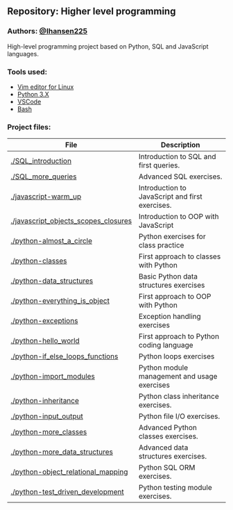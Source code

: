 ## Repository: Higher level programming
### Authors: [@Ihansen225](https://www.github.com/Ihansen225)
High-level programming project based on Python, SQL and JavaScript languages.

### Tools used:
- [Vim editor for Linux](https://www.vim.org/)
- [Python 3.X](https://www.python.org/)
- [VSCode](https://code.visualstudio.com/)
- [Bash](https://www.gnu.org/software/bash/)

### Project files:
| File                                                                                                                                                         | Description                                     |
| ------------------------------------------------------------------------------------------------------------------------------------------------------------ | ----------------------------------------------- |
| [./SQL\_introduction](https://github.com/IHansen225/holbertonschool-higher_level_programming/tree/main/SQL_introduction)                                       | Introduction to SQL and first queries.          |
| [./SQL\_more\_queries](https://github.com/IHansen225/holbertonschool-higher_level_programming/tree/main/SQL_more_queries)                                      | Advanced SQL exercises.                         |
| [./javascript-warm\_up](https://github.com/IHansen225/holbertonschool-higher_level_programming/tree/main/javascript-warm_up)                                   | Introduction to JavaScript and first exercises. |
| [./javascript\_objects\_scopes\_closures](https://github.com/IHansen225/holbertonschool-higher_level_programming/tree/main/javascript_objects_scopes_closures) | Introduction to OOP with JavaScript             |
| [./python-almost\_a\_circle](https://github.com/IHansen225/holbertonschool-higher_level_programming/tree/main/python-almost_a_circle)                          | Python exercises for class practice             |
| [./python-classes](https://github.com/IHansen225/holbertonschool-higher_level_programming/tree/main/python-classes)                                            | First approach to classes with Python           |
| [./python-data\_structures](https://github.com/IHansen225/holbertonschool-higher_level_programming/tree/main/python-data_structures)                           | Basic Python data structures exercises          |
| [./python-everything\_is\_object](https://github.com/IHansen225/holbertonschool-higher_level_programming/tree/main/python-everything_is_object)                | First approach to OOP with Python               |
| [./python-exceptions](https://github.com/IHansen225/holbertonschool-higher_level_programming/tree/main/python-exceptions)                                      | Exception handling exercises                    |
| [./python-hello\_world](https://github.com/IHansen225/holbertonschool-higher_level_programming/tree/main/python-hello_world)                                   | First approach to Python coding language        |
| [./python-if\_else\_loops\_functions](https://github.com/IHansen225/holbertonschool-higher_level_programming/tree/main/python-if_else_loops_functions)         | Python loops exercises                          |
| [./python-import\_modules](https://github.com/IHansen225/holbertonschool-higher_level_programming/tree/main/python-import_modules)                             | Python module management and usage exercises    |
| [./python-inheritance](https://github.com/IHansen225/holbertonschool-higher_level_programming/tree/main/python-inheritance)                                    | Python class inheritance exercises.             |
| [./python-input\_output](https://github.com/IHansen225/holbertonschool-higher_level_programming/tree/main/python-input_output)                                 | Python file I/O exercises.                      |
| [./python-more\_classes](https://github.com/IHansen225/holbertonschool-higher_level_programming/tree/main/python-more_classes)                                 | Advanced Python classes exercises.              |
| [./python-more\_data\_structures](https://github.com/IHansen225/holbertonschool-higher_level_programming/tree/main/python-more_data_structures)                | Advanced data structures exercises.             |
| [./python-object\_relational\_mapping](https://github.com/IHansen225/holbertonschool-higher_level_programming/tree/main/python-object_relational_mapping)      | Python SQL ORM exercises.                       |
| [./python-test\_driven\_development](https://github.com/IHansen225/holbertonschool-higher_level_programming/tree/main/python-test_driven_development)          | Python testing module exercises.                |
